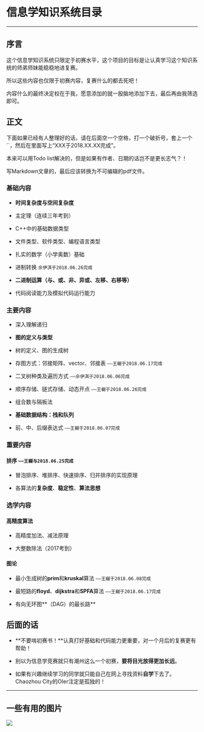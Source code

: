 ﻿# 信息学知识系统目录

---

## 序言

这个信息学知识系统只限定于初赛水平，这个项目的目标是让认真学习这个知识系统的师弟师妹能稳稳地进复赛。

所以这些内容也仅限于初赛内容，复赛什么的都去死吧！

内容什么的最终决定权在于我，愿意添加的就一股脑地添加下去，最后再由我筛选即可。

## 正文

下面如果已经有人整理好的话，请在后面空一个空格，打一个破折号，套上一个``，然后在里面写上“XXX于2018.XX.XX完成”。

本来可以用Todo list解决的，但是如果有作者、日期的话岂不是更长志气？！

写Markdown文章的，最后应该转换为不可编辑的pdf文件。

### 基础内容

- **时间复杂度与空间复杂度**

- 主定理（连续三年考到）

- C++中的基础数据类型

- 文件类型、软件类型、编程语言类型

- 扎实的数学（小学奥数）基础

- 进制转换 `佘伊淇于2018.06.26完成`

- **二进制运算（与、或、非、异或、左移、右移等）**

- 代码阅读能力及模拟代码运行能力

### 主要内容

- 深入理解递归

- **图的定义与类型**

- 树的定义、图的生成树

- 存图方式：邻接矩阵、vector、邻接表 `——王樾于2018.06.17完成`

- 二叉树种类及遍历方式 `——佘伊淇于2018.06.06完成`

- 顺序存储、链式存储、动态开点 `——王樾于2018.06.26完成`

- 组合数与隔板法

- **基础数据结构：栈和队列**

- 前、中、后缀表达式 `——王樾于2018.06.07完成`

### 重要内容

#### 排序 `——王樾与2018.06.25完成`

- 冒泡排序、堆排序、快速排序、归并排序的实现原理

- 各算法的**复杂度**、**稳定性**、**算法思想**

### 选学内容

#### 高精度算法

- 高精度加法、减法原理

- 大整数除法（2017考到）

#### 图论

- 最小生成树的**prim**和**kruskal**算法 `——王樾于2018.06.08完成`

- 最短路的**floyd**、**dijkstra**和**SPFA**算法 `——王樾于2018.06.17完成`

- 有向无环图**（DAG）的最长路**

## 后面的话

- **不要啃初赛书！**认真打好基础和代码能力更重要，对一个月后的复赛更有帮助！

- 别以为信息学竞赛就只有潮州这么一个初赛，**要将目光放得更加长远**。

- 如果有兴趣继续学习的同学就只能自己在网上寻找资料**自学**下去了。Chaozhou City的OIer注定是孤独的！

---

## 一些有用的图片

![][1]

  [1]: https://oierslife.files.wordpress.com/2017/10/acrord32_2017-10-08_21-38-10.png

